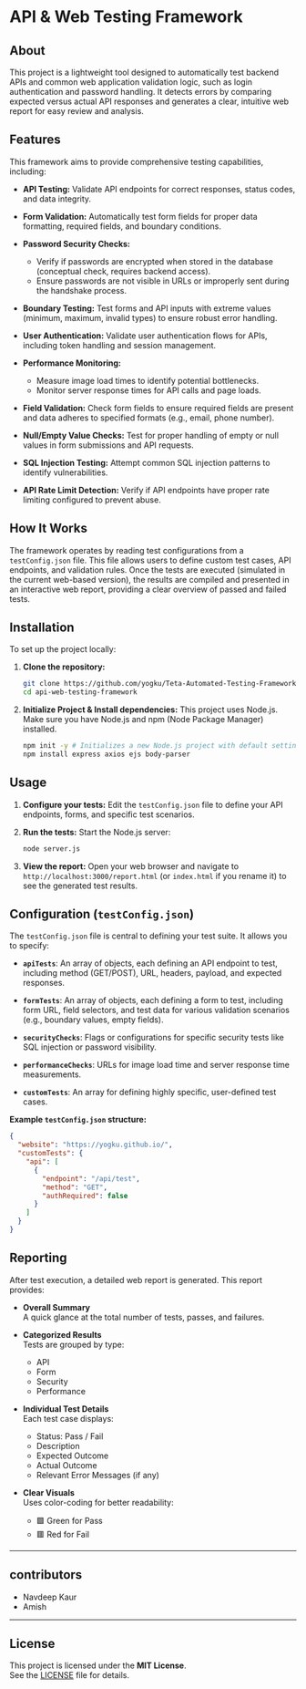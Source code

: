 # API & Web Testing Framework

## About

This project is a lightweight tool designed to automatically test backend APIs and common web application validation logic, such as login authentication and password handling. It detects errors by comparing expected versus actual API responses and generates a clear, intuitive web report for easy review and analysis.

## Features

This framework aims to provide comprehensive testing capabilities, including:

* **API Testing:** Validate API endpoints for correct responses, status codes, and data integrity.

* **Form Validation:** Automatically test form fields for proper data formatting, required fields, and boundary conditions.

* **Password Security Checks:**
    * Verify if passwords are encrypted when stored in the database (conceptual check, requires backend access).
    * Ensure passwords are not visible in URLs or improperly sent during the handshake process.

* **Boundary Testing:** Test forms and API inputs with extreme values (minimum, maximum, invalid types) to ensure robust error handling.

* **User Authentication:** Validate user authentication flows for APIs, including token handling and session management.

* **Performance Monitoring:**
    * Measure image load times to identify potential bottlenecks.
    * Monitor server response times for API calls and page loads.

* **Field Validation:** Check form fields to ensure required fields are present and data adheres to specified formats (e.g., email, phone number).

* **Null/Empty Value Checks:** Test for proper handling of empty or null values in form submissions and API requests.

* **SQL Injection Testing:** Attempt common SQL injection patterns to identify vulnerabilities.

* **API Rate Limit Detection:** Verify if API endpoints have proper rate limiting configured to prevent abuse.

## How It Works

The framework operates by reading test configurations from a `testConfig.json` file. This file allows users to define custom test cases, API endpoints, and validation rules. Once the tests are executed (simulated in the current web-based version), the results are compiled and presented in an interactive web report, providing a clear overview of passed and failed tests.

## Installation

To set up the project locally:

1.  **Clone the repository:**

    ```bash
    git clone https://github.com/yogku/Teta-Automated-Testing-Framework.git
    cd api-web-testing-framework

    ```

2.  **Initialize Project & Install dependencies:**
    This project uses Node.js. Make sure you have Node.js and npm (Node Package Manager) installed.

    ```bash
    npm init -y # Initializes a new Node.js project with default settings
    npm install express axios ejs body-parser
    ```

## Usage

1.  **Configure your tests:** Edit the `testConfig.json` file to define your API endpoints, forms, and specific test scenarios.

2.  **Run the tests:**
    Start the Node.js server:

    ```bash
    node server.js
    ```

3.  **View the report:** Open your web browser and navigate to `http://localhost:3000/report.html` (or `index.html` if you rename it) to see the generated test results.

## Configuration (`testConfig.json`)

The `testConfig.json` file is central to defining your test suite. It allows you to specify:

* **`apiTests`**: An array of objects, each defining an API endpoint to test, including method (GET/POST), URL, headers, payload, and expected responses.

* **`formTests`**: An array of objects, each defining a form to test, including form URL, field selectors, and test data for various validation scenarios (e.g., boundary values, empty fields).

* **`securityChecks`**: Flags or configurations for specific security tests like SQL injection or password visibility.

* **`performanceChecks`**: URLs for image load time and server response time measurements.

* **`customTests`**: An array for defining highly specific, user-defined test cases.

**Example `testConfig.json` structure:**

```json
{
  "website": "https://yogku.github.io/",
  "customTests": {
    "api": [
      {
        "endpoint": "/api/test",
        "method": "GET",
        "authRequired": false
      }
    ]
  }
}

```

## Reporting

After test execution, a detailed web report is generated. This report provides:

- **Overall Summary**  
  A quick glance at the total number of tests, passes, and failures.

- **Categorized Results**  
  Tests are grouped by type:
  - API
  - Form
  - Security
  - Performance

- **Individual Test Details**  
  Each test case displays:
  - Status: Pass / Fail
  - Description
  - Expected Outcome
  - Actual Outcome
  - Relevant Error Messages (if any)

- **Clear Visuals**  
  Uses color-coding for better readability:
  - 🟩 Green for Pass
  - 🟥 Red for Fail

---

## contributors

- Navdeep Kaur
- Amish
 

---

## License

This project is licensed under the **MIT License**.  
See the [LICENSE](./LICENSE) file for details.
